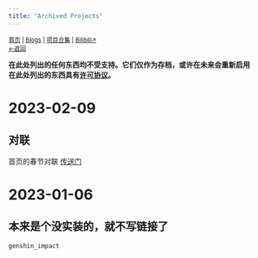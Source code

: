 ```yaml
---
title: "Archived Projects"
---
```

<small><a href="/">首页</a> | <a href="/blogs">Blogs</a> | <a href="/Project">项目合集</a> | <a href="https://space.bilibili.com/1987247870">Bilibili↗</a><br><a href="../">←返回</a></small><br>

**在此处列出的任何东西均不受支持。它们仅作为存档，或许在未来会重新启用**<br>
**在此处列出的东西具有[许可协议](http://kdx233.github.io/licen.htm)。**

# 2023-02-09
## 对联
首页的春节对联 [传送门](./chinese_duilian/)
# 2023-01-06
## 本来是个没实装的，就不写链接了
`genshin_impact`